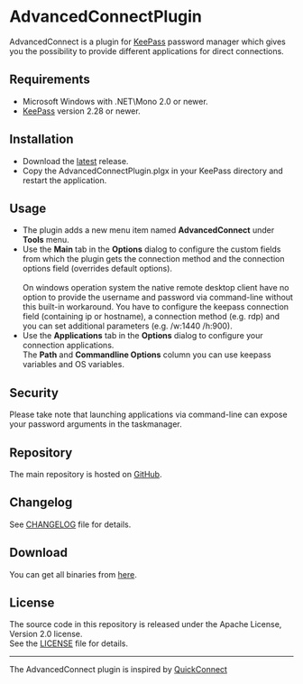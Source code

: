 # AdvancedConnectPlugin
AdvancedConnect is a plugin for [KeePass](http://keepass.info) password manager which gives you the possibility to provide different applications for direct connections.


## Requirements

- Microsoft Windows with .NET\Mono 2.0 or newer.
- [KeePass](http://keepass.info) version 2.28 or newer.


## Installation

- Download the [latest](https://github.com/aalbng/AdvancedConnectPlugin/releases/latest) release.
- Copy the AdvancedConnectPlugin.plgx in your KeePass directory and restart the application.

## Usage

- The plugin adds a new menu item named **AdvancedConnect** under **Tools** menu.
- Use the **Main** tab in the **Options** dialog to configure the custom fields from which the plugin gets the connection method and the connection options field (overrides default options). <br /><br />
On windows operation system the native remote desktop client have no option to provide the username and password via command-line without this built-in workaround. You have to configure the keepass connection field (containing ip or hostname), a connection method (e.g. rdp) and you can set additional parameters (e.g. /w:1440 /h:900).
- Use the **Applications** tab in the **Options** dialog to configure your connection applications. <br />
The **Path** and **Commandline Options** column you can use keepass variables and OS variables.




## Security

Please take note that launching applications via command-line can expose your password arguments in the taskmanager.

## Repository

The main repository is hosted on [GitHub](https://github.com/aalbng/AdvancedConnectPlugin).

## Changelog

See [CHANGELOG](https://github.com/aalbng/AdvancedConnectPlugin/blob/master/AdvancedConnectPlugin/CHANGELOG.txt) file for details.

## Download

You can get all binaries from [here](https://github.com/aalbng/AdvancedConnectPlugin/releases).

## License

The source code in this repository is released under the Apache License, Version 2.0 license. <br />
See the [LICENSE](https://github.com/aalbng/AdvancedConnectPlugin/blob/master/AdvancedConnectPlugin/LICENSE.txt) file for details.


____
The AdvancedConnect plugin is inspired by [QuickConnect](https://github.com/cristianst85/QuickConnectPlugin) 
